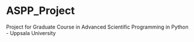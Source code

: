 # ASPP_Project
Project for Graduate Course in Advanced Scientific Programming in Python - Uppsala University
